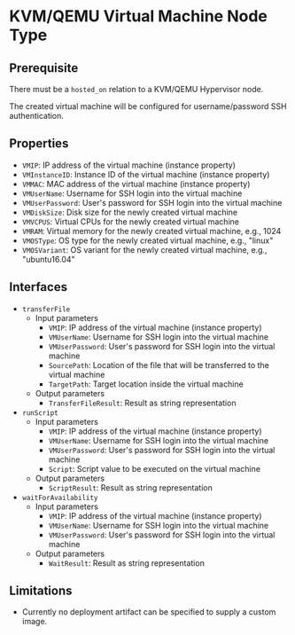 
# KVM/QEMU Virtual Machine Node Type

## Prerequisite

There must be a `hosted_on` relation to a KVM/QEMU Hypervisor node.

The created virtual machine will be configured for username/password SSH authentication. 

## Properties

* `VMIP`: IP address of the virtual machine (instance property) 
* `VMInstanceID`: Instance ID of the virtual machine (instance property)
* `VMMAC`: MAC address of the virtual machine (instance property)
* `VMUserName`: Username for SSH login into the virtual machine
* `VMUserPassword`: User's password for SSH login into the virtual machine
* `VMDiskSize`: Disk size for the newly created virtual machine
* `VMVCPUS`: Virtual CPUs for the newly created virtual machine
* `VMRAM`: Virtual memory  for the newly created virtual machine, e.g., 1024
* `VMOSType`: OS type for the newly created virtual machine, e.g., "linux"
* `VMOSVariant`: OS variant for the newly created virtual machine, e.g., "ubuntu16.04"

## Interfaces

* `transferFile`
  * Input parameters
    * `VMIP`: IP address of the virtual machine (instance property)
    * `VMUserName`: Username for SSH login into the virtual machine
    * `VMUserPassword`: User's password for SSH login into the virtual machine
    * `SourcePath`: Location of the file that will be transferred to the virtual machine 
    * `TargetPath`: Target location inside the virtual machine
  * Output parameters
    * `TransferFileResult`: Result as string representation
* `runScript`
  * Input parameters
    * `VMIP`: IP address of the virtual machine (instance property)
    * `VMUserName`: Username for SSH login into the virtual machine
    * `VMUserPassword`: User's password for SSH login into the virtual machine
    * `Script`: Script value to be executed on the virtual machine
  * Output parameters
    * `ScriptResult`: Result as string representation
* `waitForAvailability`
  * Input parameters
    * `VMIP`: IP address of the virtual machine (instance property)
    * `VMUserName`: Username for SSH login into the virtual machine
    * `VMUserPassword`: User's password for SSH login into the virtual machine
  * Output parameters
    * `WaitResult`: Result as string representation

## Limitations

* Currently no deployment artifact can be specified to supply a custom image.
